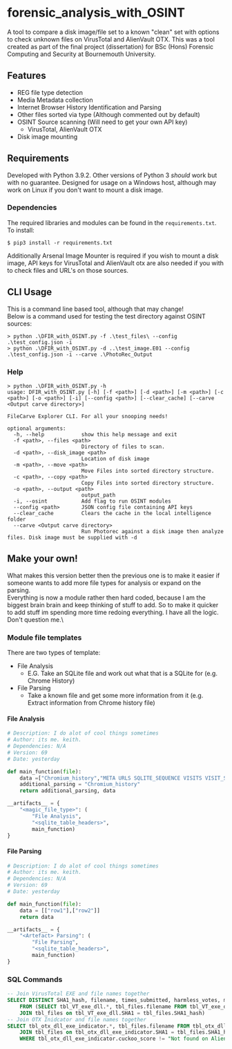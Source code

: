 # forensic_analysis_with_OSINT
A tool to compare a disk image/file set to a known "clean" set with options to check unknown files on VirusTotal and AlienVault OTX.
This was a tool created as part of the final project (dissertation) for BSc (Hons) Forensic Computing and Security at Bournemouth University.

## Features
-   REG file type detection
-   Media Metadata collection
-   Internet Browser History Identification and Parsing
-   Other files sorted via type (Although commented out by default)
-   OSINT Source scanning (Will need to get your own API key)
    - VirusTotal, AlienVault OTX
- Disk image mounting

## Requirements
Developed with Python 3.9.2. Other versions of Python 3 *should* work but with no guarantee. Designed for usage on a Windows host, although may work on Linux if you don't want to mount a disk image.
### Dependencies
The required libraries and modules can be found in the `requirements.txt`. To install:
```console
$ pip3 install -r requirements.txt
```
Additionally Arsenal Image Mounter is required if you wish to mount a disk image, API keys for VirusTotal and AlienVault otx are also needed if you with to check files and URL's on those sources.

## CLI Usage
This is a command line based tool, although that may change!\
Below is a command used for testing the test directory against OSINT sources:
```console
> python .\DFIR_with_OSINT.py -f .\test_files\ --config .\test_config.json -i
> python .\DFIR_with_OSINT.py -d ..\test_image.E01 --config .\test_config.json -i --carve .\PhotoRec_Output
```

### Help
```console
> python .\DFIR_with_OSINT.py -h
usage: DFIR_with_OSINT.py [-h] [-f <path>] [-d <path>] [-m <path>] [-c <path>] [-o <path>] [-i] [--config <path>] [--clear_cache] [--carve <Output carve directory>]

FileCarve Explorer CLI. For all your snooping needs!

optional arguments:
  -h, --help            show this help message and exit
  -f <path>, --files <path>
                        Directory of files to scan.
  -d <path>, --disk_image <path>
                        Location of disk image
  -m <path>, --move <path>
                        Move Files into sorted directory structure.
  -c <path>, --copy <path>
                        Copy Files into sorted directory structure.
  -o <path>, --output <path>
                        output_path
  -i, --osint           Add flag to run OSINT modules
  --config <path>       JSON config file containing API keys
  --clear_cache         Clears the cache in the local intelligence folder
  --carve <Output carve directory>
                        Run Photorec against a disk image then analyze files. Disk image must be supplied with -d
```

## Make your own!
What makes this version better then the previous one is to make it easier if someone wants to add more file types for analysis or expand on the parsing.\
Everything is now a module rather then hard coded, because I am the biggest brain brain and keep thinking of stuff to add. So to make it quicker to add stuff im spending more time redoing everything. I have all the logic. Don't question me.\

### Module file templates
There are two types of template:
-   File Analysis
    -   E.G. Take an SQLite file and work out what that is a SQLite for (e.g. Chrome History)
-   File Parsing
    -   Take a known file and get some more information from it (e.g. Extract information from Chrome history file)
#### File Analysis
```python
# Description: I do alot of cool things sometimes
# Author: its me. keith.
# Dependencies: N/A
# Version: 69
# Date: yesterday

def main_function(file):
    data =["Chromium_history","META URLS SQLITE_SEQUENCE VISITS VISIT_SOURCE KEYWORD_SEARCH_TERMS DOWNLOADS DOWNLOADS_URL_CHAINS DOWNLOADS_SLICES DOWNLOADS_REROUTE_INFO SEGMENTS SEGMENT_USAGE TYPED_URL_SYNC_METADATA CONTENT_ANNOTATIONS CONTEXT_ANNOTATIONS CLUSTERS CLUSTERS_AND_VISITS"]
    additional_parsing = "Chromium_history"
    return additional_parsing, data

__artifacts__ = {
    "<magic_file_type>": (
        "File Analysis",
        "<sqlite_table_headers>",
        main_function)
}
```
#### File Parsing
```python
# Description: I do alot of cool things sometimes
# Author: its me. keith.
# Dependencies: N/A
# Version: 69
# Date: yesterday

def main_function(file):
    data = [["row1"],["row2"]]
    return data

__artifacts__ = {
    "<Artefact> Parsing": (
        "File Parsing",
        "<sqlite_table_headers>",
        main_function)
}
```

### SQL Commands
```sql
-- Join VirusTotal EXE and file names together
SELECT DISTINCT SHA1_hash, filename, times_submitted, harmless_votes, malicous_votes 
    FROM (SELECT tbl_VT_exe_dll.*, tbl_files.filename FROM tbl_VT_exe_dll 
    JOIN tbl_files on tbl_VT_exe_dll.SHA1 = tbl_files.SHA1_hash)
-- Join OTX Inidcator and file names together
SELECT tbl_otx_dll_exe_indicator.*, tbl_files.filename FROM tbl_otx_dll_exe_indicator
    JOIN tbl_files on tbl_otx_dll_exe_indicator.SHA1 = tbl_files.SHA1_hash 
    WHERE tbl_otx_dll_exe_indicator.cuckoo_score != "Not found on AlienVault"
```